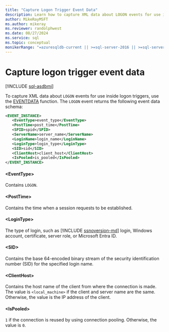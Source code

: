 ```yaml
---
title: "Capture Logon Trigger Event Data"
description: Learn how to capture XML data about LOGON events for use inside logon triggers.
author: MikeRayMSFT
ms.author: mikeray
ms.reviewer: randolphwest
ms.date: 08/27/2024
ms.service: sql
ms.topic: conceptual
monikerRange: "=azuresqldb-current || >=sql-server-2016 || >=sql-server-linux-2017 || =azuresqldb-mi-current"
---
```

# Capture logon trigger event data

[!INCLUDE [sql-asdbmi](../../includes/applies-to-version/sql-asdbmi.md)]

To capture XML data about `LOGON` events for use inside logon triggers, use the [EVENTDATA](../../t-sql/functions/eventdata-transact-sql.md) function. The `LOGON` event returns the following event data schema:

```xml
<EVENT_INSTANCE>
   <EventType>event_type</EventType>
   <PostTime>post_time</PostTime>
   <SPID>spid</SPID>
   <ServerName>server_name</ServerName>
   <LoginName>login_name</LoginName>
   <LoginType>login_type</LoginType>
   <SID>sid</SID>
   <ClientHost>client_host</ClientHost>
   <IsPooled>is_pooled</IsPooled>
</EVENT_INSTANCE>
```

#### \<EventType>

Contains `LOGON`.

#### \<PostTime>

Contains the time when a session requests to be established.

#### \<LoginType>

The type of login, such as [!INCLUDE [ssnoversion-md](../../includes/ssnoversion-md.md)] login, Windows account, certificate, server role, or Microsoft Entra ID.

#### \<SID>

Contains the base 64-encoded binary stream of the security identification number (SID) for the specified login name.

#### \<ClientHost>

Contains the host name of the client from where the connection is made. The value is `<local_machine>` if the client and server name are the same. Otherwise, the value is the IP address of the client.

#### \<IsPooled>

`1` if the connection is reused by using connection pooling. Otherwise, the value is `0`.
